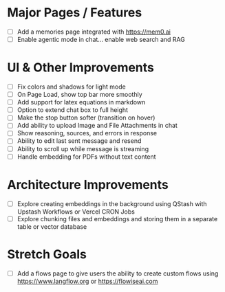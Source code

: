 # Major Pages / Features

- [ ] Add a memories page integrated with https://mem0.ai
- [ ] Enable agentic mode in chat... enable web search and RAG

# UI & Other Improvements

- [ ] Fix colors and shadows for light mode
- [ ] On Page Load, show top bar more smoothly
- [ ] Add support for latex equations in markdown
- [ ] Option to extend chat box to full height
- [ ] Make the stop button softer (transition on hover)
- [ ] Add ability to upload Image and File Attachments in chat
- [ ] Show reasoning, sources, and errors in response
- [ ] Ability to edit last sent message and resend
- [ ] Ability to scroll up while message is streaming
- [ ] Handle embedding for PDFs without text content

# Architecture Improvements

- [ ] Explore creating embeddings in the background using QStash with Upstash Workflows or Vercel CRON Jobs
- [ ] Explore chunking files and embeddings and storing them in a separate table or vector database

# Stretch Goals

- [ ] Add a flows page to give users the ability to create custom flows using https://www.langflow.org or https://flowiseai.com
